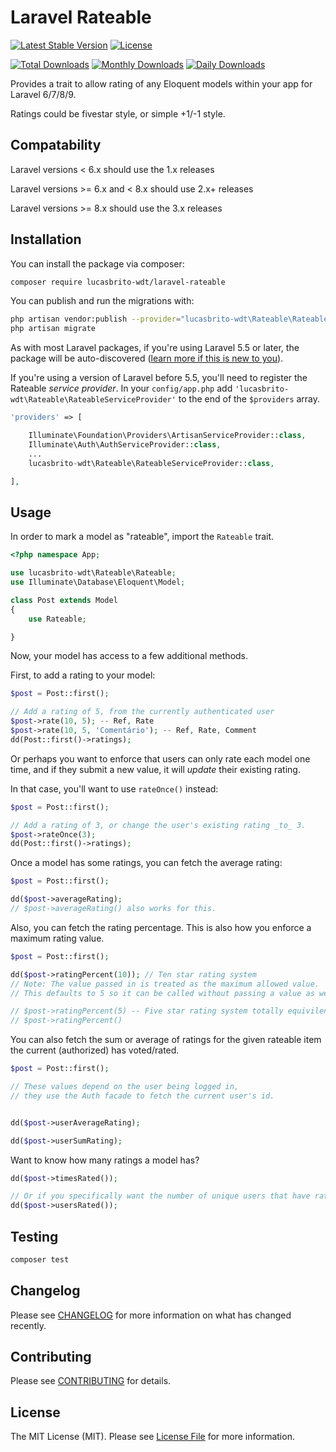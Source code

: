 # Laravel Rateable

[![Latest Stable Version](https://poser.pugx.org/lucasbrito-wdt/laravel-rateable/v/stable.svg)](https://packagist.org/packages/lucasbrito-wdt/laravel-rateable) [![License](https://poser.pugx.org/lucasbrito-wdt/laravel-rateable/license.svg)](https://packagist.org/packages/lucasbrito-wdt/laravel-rateable)

[![Total Downloads](https://poser.pugx.org/lucasbrito-wdt/laravel-rateable/downloads.svg)](https://packagist.org/packages/lucasbrito-wdt/laravel-rateable) [![Monthly Downloads](https://poser.pugx.org/lucasbrito-wdt/laravel-rateable/d/monthly.png)](https://packagist.org/packages/lucasbrito-wdt/laravel-rateable) [![Daily Downloads](https://poser.pugx.org/lucasbrito-wdt/laravel-rateable/d/daily.png)](https://packagist.org/packages/lucasbrito-wdt/laravel-rateable)

Provides a trait to allow rating of any Eloquent models within your app for Laravel 6/7/8/9.

Ratings could be fivestar style, or simple +1/-1 style.


## Compatability

Laravel versions < 6.x should use the 1.x releases

Laravel versions >= 6.x and < 8.x should use 2.x+ releases

Laravel versions >= 8.x should use the 3.x releases

## Installation

You can install the package via composer:

```bash
composer require lucasbrito-wdt/laravel-rateable
```

You can publish and run the migrations with:

```bash
php artisan vendor:publish --provider="lucasbrito-wdt\Rateable\RateableServiceProvider" --tag="migrations"
php artisan migrate
```
As with most Laravel packages, if you're using Laravel 5.5 or later, the package will be auto-discovered ([learn more if this is new to you](https://medium.com/@taylorotwell/package-auto-discovery-in-laravel-5-5-ea9e3ab20518)).

If you're using a version of Laravel before 5.5, you'll need to register the Rateable *service provider*. In your `config/app.php` add `'lucasbrito-wdt\Rateable\RateableServiceProvider'` to the end of the `$providers` array.

````php
'providers' => [

    Illuminate\Foundation\Providers\ArtisanServiceProvider::class,
    Illuminate\Auth\AuthServiceProvider::class,
    ...
    lucasbrito-wdt\Rateable\RateableServiceProvider::class,

],
````

## Usage

In order to mark a model as "rateable", import the `Rateable` trait.

````php
<?php namespace App;

use lucasbrito-wdt\Rateable\Rateable;
use Illuminate\Database\Eloquent\Model;

class Post extends Model
{
    use Rateable;

}
````

Now, your model has access to a few additional methods.

First, to add a rating to your model:

````php
$post = Post::first();

// Add a rating of 5, from the currently authenticated user
$post->rate(10, 5); -- Ref, Rate
$post->rate(10, 5, 'Comentário'); -- Ref, Rate, Comment
dd(Post::first()->ratings);
````

Or perhaps you want to enforce that users can only rate each model one time,
and if they submit a new value, it will _update_ their existing rating.

In that case, you'll want to use `rateOnce()` instead:
```php
$post = Post::first();

// Add a rating of 3, or change the user's existing rating _to_ 3.
$post->rateOnce(3);
dd(Post::first()->ratings);
````

Once a model has some ratings, you can fetch the average rating:
````php
$post = Post::first();

dd($post->averageRating);
// $post->averageRating() also works for this.
````

Also, you can fetch the rating percentage. This is also how you enforce a maximum rating value.

````php
$post = Post::first();

dd($post->ratingPercent(10)); // Ten star rating system
// Note: The value passed in is treated as the maximum allowed value.
// This defaults to 5 so it can be called without passing a value as well.

// $post->ratingPercent(5) -- Five star rating system totally equivilent to:
// $post->ratingPercent()
````

You can also fetch the sum or average of ratings for the given rateable item the current (authorized) has voted/rated.
````php
$post = Post::first();

// These values depend on the user being logged in,
// they use the Auth facade to fetch the current user's id.


dd($post->userAverageRating); 

dd($post->userSumRating);
````

Want to know how many ratings a model has?
```php
dd($post->timesRated());

// Or if you specifically want the number of unique users that have rated the model:
dd($post->usersRated());
```

## Testing

``` bash
composer test
```

## Changelog

Please see [CHANGELOG](CHANGELOG.md) for more information on what has changed recently.

## Contributing

Please see [CONTRIBUTING](CONTRIBUTING.md) for details.

## License

The MIT License (MIT). Please see [License File](LICENSE.md) for more information.